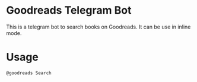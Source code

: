 # Goodreads Telegram Bot

This is a telegram bot to search books on Goodreads. It can be use in inline
mode.

# Usage

`@goodreads Search`
